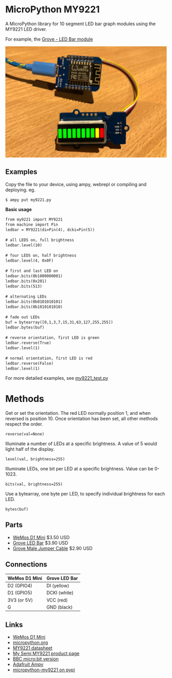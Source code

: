 # MicroPython MY9221

A MicroPython library for 10 segment LED bar graph modules using the MY9221 LED driver.

For example, the [Grove - LED Bar module](http://wiki.seeed.cc/Grove-LED_Bar/)

![demo](docs/demo.jpg)

## Examples

Copy the file to your device, using ampy, webrepl or compiling and deploying. eg.

```
$ ampy put my9221.py
```

**Basic usage**

```
from my9221 import MY9221
from machine import Pin
ledbar = MY9221(di=Pin(4), dcki=Pin(5))

# all LEDS on, full brightness
ledbar.level(10)

# four LEDS on, half brightness
ledbar.level(4, 0x0F)

# first and last LED on
ledbar.bits(0b1000000001)
ledbar.bits(0x201)
ledbar.bits(513)

# alternating LEDs
ledbar.bits(0b0101010101)
ledbar.bits(0b1010101010)

# fade out LEDs
buf = bytearray([0,1,3,7,15,31,63,127,255,255])
ledbar.bytes(buf)

# reverse orientation, first LED is green
ledbar.reverse(True)
ledbar.level(1)

# normal orientation, first LED is red
ledbar.reverse(False)
ledbar.level(1)
```

For more detailed examples, see [my9221_test.py](my9221_test.py)

# Methods

Get or set the orientation.
The red LED normally position 1, and when reversed is position 10.
Once orientation has been set, all other methods respect the order.
```
reverse(val=None)
```

Illuminate a number of LEDs at a specific brightness.
A value of 5 would light half of the display.
```
level(val, brightness=255)
```

Illuminate LEDs, one bit per LED at a specific brightness.
Value can be 0-1023.
```
bits(val, brightness=255)
```

Use a bytearray, one byte per LED, to specify individual brightness for each LED.
```
bytes(buf)
```

## Parts

* [WeMos D1 Mini](https://www.aliexpress.com/store/product/D1-mini-Mini-NodeMcu-4M-bytes-Lua-WIFI-Internet-of-Things-development-board-based-ESP8266/1331105_32529101036.html) $3.50 USD
* [Grove LED Bar](https://www.seeedstudio.com/Grove-LED-Bar-v2.0-p-2474.html) $3.90 USD
* [Grove Male Jumper Cable](https://www.seeedstudio.com/Grove-4-pin-Male-Jumper-to-Grove-4-pin-Conversion-Cable-%285-PCs-per-Pack%29-p-1565.html) $2.90 USD

## Connections

WeMos D1 Mini | Grove LED Bar
------------- | ---------------
D2 (GPIO4)    | DI (yellow)
D1 (GPIO5)    | DCKI (white)
3V3 (or 5V)   | VCC (red)
G             | GND (black)

## Links

* [WeMos D1 Mini](https://wiki.wemos.cc/products:d1:d1_mini)
* [micropython.org](http://micropython.org)
* [MY9221 datasheet](https://raw.githubusercontent.com/SeeedDocument/Grove-LED_Bar/master/res/MY9221_DS_1.0.pdf)
* [My Semi MY9221 product page](http://www.my-semi.com/content/products/product_mean.aspx?id=9)
* [BBC micro:bit version](https://github.com/mcauser/microbit-my9221)
* [Adafruit Ampy](https://learn.adafruit.com/micropython-basics-load-files-and-run-code/install-ampy)
* [micropython-my9221 on pypi](https://pypi.python.org/pypi/micropython-my9221/)
